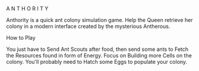 A N T H O R I T Y

Anthority is a quick ant colony simulation game. Help the Queen retrieve her colony in a modern interface created by the mysterious Antherous.

How to Play

You just have to Send Ant Scouts after food, then send some ants to Fetch the Resources found in form of Energy. Focus on Building more Cells on the colony. You'll probably need to Hatch some Eggs to populate your colony.